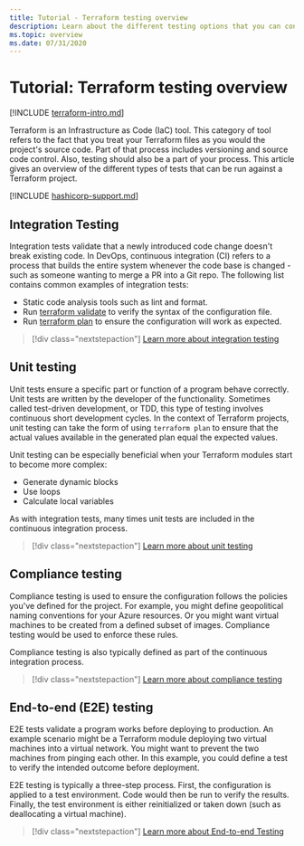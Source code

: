 ```yaml
---
title: Tutorial - Terraform testing overview
description: Learn about the different testing options that you can configure to validate Terraform projects.
ms.topic: overview
ms.date: 07/31/2020
---
```


# Tutorial: Terraform testing overview

[!INCLUDE [terraform-intro.md](includes/terraform-intro.md)]

Terraform is an Infrastructure as Code (IaC) tool. This category of tool refers to the fact that you treat your Terraform files as you would the project's source code. Part of that process includes versioning and source code control. Also, testing should also be a part of your process. This article gives an overview of the different types of tests that can be run against a Terraform project.

[!INCLUDE [hashicorp-support.md](includes/hashicorp-support.md)]

## Integration Testing

Integration tests validate that a newly introduced code change doesn't break existing code. In DevOps, continuous integration (CI) refers to a process that builds the entire system whenever the code base is changed - such as someone wanting to merge a PR into a Git repo. The following list contains common examples of integration tests:

- Static code analysis tools such as lint and format.
- Run [terraform validate](https://www.terraform.io/docs/commands/validate.html) to verify the syntax of the configuration file.
- Run [terraform plan](https://www.terraform.io/docs/commands/validate.html) to ensure the configuration will work as expected.

> [!div class="nextstepaction"]
> [Learn more about integration testing](best-practices-integration-testing.md)

## Unit testing

Unit tests ensure a specific part or function of a program behave correctly. Unit tests are written by the developer of the functionality. Sometimes called test-driven development, or TDD, this type of testing involves continuous short development cycles. In the context of Terraform projects, unit testing can take the form of using `terraform plan` to ensure that the actual values available in the generated plan equal the expected values. 

Unit testing can be especially beneficial when your Terraform modules start to become more complex:

- Generate dynamic blocks
- Use loops
- Calculate local variables

As with integration tests, many times unit tests are included in the continuous integration process.

> [!div class="nextstepaction"]
> [Learn more about unit testing](best-practices-unit-testing.md)

## Compliance testing

Compliance testing is used to ensure the configuration follows the policies you've defined for the project. For example, you might define geopolitical naming conventions for your Azure resources. Or you might want virtual machines to be created from a defined subset of images. Compliance testing would be used to enforce these rules.

Compliance testing is also typically defined as part of the continuous integration process.

> [!div class="nextstepaction"]
> [Learn more about compliance testing](best-practices-compliance-testing.md)

## End-to-end (E2E) testing

E2E tests validate a program works before deploying to production. An example scenario might be a Terraform module deploying two virtual machines into a virtual network. You might want to prevent the two machines from pinging each other. In this example, you could define a test to verify the intended outcome before deployment.

E2E testing is typically a three-step process. First, the configuration is applied to a test environment. Code would then be run to verify the results. Finally, the test environment is either reinitialized or taken down (such as deallocating a virtual machine).

> [!div class="nextstepaction"]
> [Learn more about End-to-end Testing](best-practices-end-to-end-testing.md)